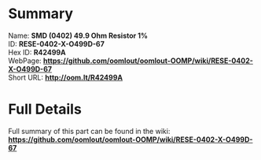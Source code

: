 
Summary
=================
  
Name: __SMD (0402) 49.9 Ohm Resistor 1%__    
ID: __RESE-0402-X-O499D-67__   
Hex ID: __R42499A__   
WebPage: __https://github.com/oomlout/oomlout-OOMP/wiki/RESE-0402-X-O499D-67__   
Short URL: __http://oom.lt/R42499A__   

Full Details
==========================
Full summary of this part can be found in the wiki:   
__https://github.com/oomlout/oomlout-OOMP/wiki/RESE-0402-X-O499D-67__    

